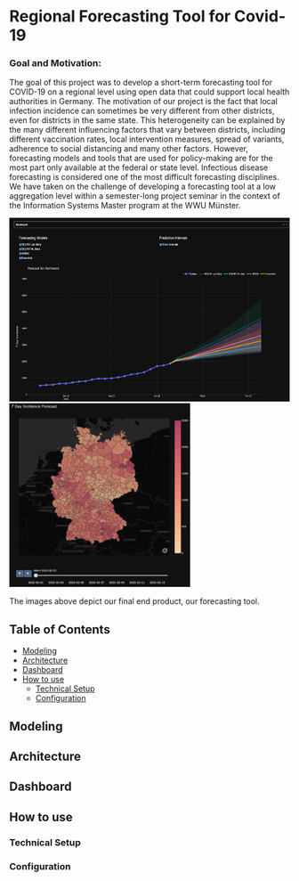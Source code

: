 # Regional Forecasting Tool for Covid-19 

### Goal and Motivation:
The goal of this project was to develop a short-term forecasting tool for 
COVID-19 on a regional level using open data that could support local health
authorities in Germany.
The motivation of our project is the fact that local infection incidence 
can sometimes be very different from other districts, even for districts 
in the same state. This heterogeneity can be explained by the many different 
influencing factors that vary between districts, including different 
vaccination rates, local intervention measures, spread of variants, 
adherence to social distancing and many other factors.
However, forecasting models and tools that are used for policy-making are 
for the most part only available at the federal or state level. 
Infectious disease forecasting is considered one of the most 
difficult forecasting disciplines.  
We have taken on the challenge of developing a forecasting tool at a low 
aggregation level within a semester-long project seminar in the context of
the Information Systems Master program at the WWU Münster.

<img src="./Assets/Images/dashboard_forecasts.png" height=330>
<img src="./Assets/Images/dashboard_map.png" height=330>

The images above depict our final end product, our forecasting tool.


## Table of Contents
- [Modeling](#modeling)
- [Architecture](#architecture)
- [Dashboard](#dashboard)
- [How to use](#how-to-use)
  - [Technical Setup](#Technical-Setup)
  - [Configuration](#configuration)

## Modeling

## Architecture

## Dashboard

## How to use
### Technical Setup
### Configuration